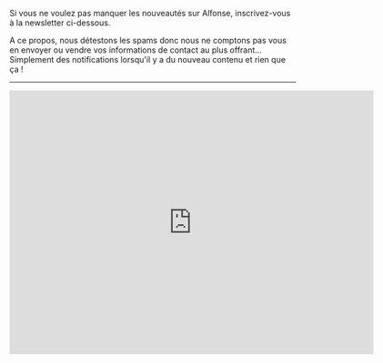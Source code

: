 Si vous ne voulez pas manquer les nouveautés sur Alfonse, inscrivez-vous à la newsletter ci-dessous.

A ce propos, nous détestons les spams donc nous ne comptons pas vous en envoyer ou vendre vos informations de contact au plus offrant... Simplement des notifications lorsqu'il y a du nouveau contenu et rien que ça !

---

<iframe src="https://docs.google.com/forms/d/e/1FAIpQLSeoD0rY5384_fC7JhArtJPgtLG6mk6Aprr1X1EfRSCnSIvp8w/viewform?embedded=true&hl=fr" width="640" height="465" frameborder="0" marginheight="0" marginwidth="0">Loading...</iframe>